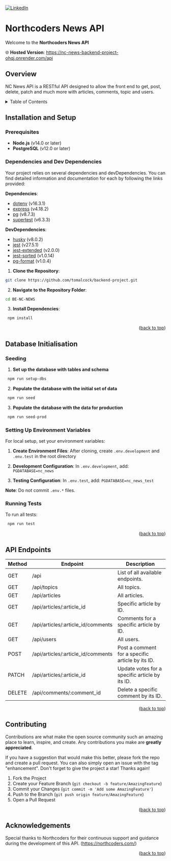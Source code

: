 <a id="readme-top"></a>

[![LinkedIn][linkedin-shield]][linkedin-url]

# Northcoders News API

Welcome to the **Northcoders News API** 

🌐 **Hosted Version**: https://nc-news-backend-project-ohqj.onrender.com/api

## Overview

NC News API is a RESTful API designed to allow the front end to get, post, delete, patch and much more with articles, comments, topic and users.

<!-- TABLE OF CONTENTS -->
<details>
  <summary>Table of Contents</summary>
  <ol>
    <li>
      <a href="#installation-and-setup">Installation and Setup</a>
      <ul>
        <li><a href="#prerequisites">Prerequisites</a></li>
        <li><a href="#dependencies-and-dev-dependencies">Dependencies and Dev Dependencies</a></li>
      </ul>
    </li>
    <li>
      <a href="#database-initialisation">Database Initialisation</a>
      <ul>
        <li><a href="#seeding">Seeding</a></li>
        <li><a href="#setting-up-environment-variables">Setting up Environment Variables</a></li>
         <li><a href="#running-tests">Running Tests</a></li>
      </ul>
    </li>
    <li><a href="#api-endpoints">API Endpoints</a></li>
    <li><a href="#contributing">Contributing</a></li>
    <li><a href="#acknowledgements">Acknowledgements</a></li>
  </ol>
</details>

## Installation and Setup

### Prerequisites

- **Node.js** (v14.0 or later)
- **PostgreSQL** (v12.0 or later)

### Dependencies and Dev Dependencies

Your project relies on several dependencies and devDependencies. You can find detailed information and documentation for each by following the links provided:

**Dependencies**:

- [dotenv](https://www.npmjs.com/package/dotenv) (v16.3.1)
- [express](https://www.npmjs.com/package/express) (v4.18.2)
- [pg](https://www.npmjs.com/package/pg) (v8.7.3)
- [supertest](https://www.npmjs.com/package/supertest) (v6.3.3)

**DevDependencies**:

- [husky](https://www.npmjs.com/package/husky) (v8.0.2)
- [jest](https://www.npmjs.com/package/jest) (v27.5.1)
- [jest-extended](https://www.npmjs.com/package/jest-extended) (v2.0.0)
- [jest-sorted](https://www.npmjs.com/package/jest-sorted) (v1.0.14)
- [pg-format](https://www.npmjs.com/package/pg-format) (v1.0.4)



1. **Clone the Repository**:

  ```sh
  git clone https://github.com/tomalcock/backend-project.git
  ```

2. **Navigate to the Repository Folder**:

  ```sh
  cd BE-NC-NEWS
  ```

3. **Install Dependencies**:

  ```sh
   npm install
  ```

<p align="right">(<a href="#readme-top">back to top</a>)</p>

## Database Initialisation

### Seeding

1. **Set up the database with tables and schema**

  ```sh
   npm run setup-dbs
  ```

2. **Populate the database with the initial set of data**

  ```sh
   npm run seed
  ```

3. **Populate the database with the data for production**

  ```sh
   npm run seed-prod
  ```

### Setting Up Environment Variables

For local setup, set your environment variables:

1. **Create Environment Files**: After cloning, create `.env.development` and `.env.test` in the root directory

2. **Development Configuration**: In `.env.development`, add:
   `PGDATABASE=nc_news`

3. **Testing Configuration**: In `.env.test`, add:
   `PGDATABASE=nc_news_test`

**Note**: Do not commit `.env.*` files.

### Running Tests

To run all tests:

  ```sh
   npm run test
  ```

<p align="right">(<a href="#readme-top">back to top</a>)</p>

## API Endpoints

| Method | Endpoint                           | Description                                      |
| ------ | ---------------------------------- | ------------------------------------------------ |
| GET    | /api                               | List of all available endpoints.                 |
| GET    | /api/topics                        | All topics.                                      |
| GET    | /api/articles                      | All articles.                                    |
| GET    | /api/articles/:article_id          | Specific article by ID.                          |
| GET    | /api/articles/:article_id/comments | Comments for a specific article by ID.           |
| GET    | /api/users                         | All users.                                       |
| POST   | /api/articles/:article_id/comments | Post a comment for a specific article by its ID. |
| PATCH  | /api/articles/:article_id          | Update votes for a specific article by its ID.   |
| DELETE | /api/comments/:comment_id          | Delete a specific comment by its ID.             |

<p align="right">(<a href="#readme-top">back to top</a>)</p>

## Contributing

Contributions are what make the open source community such an amazing place to learn, inspire, and create. Any contributions you make are **greatly appreciated**.

If you have a suggestion that would make this better, please fork the repo and create a pull request. You can also simply open an issue with the tag "enhancement".
Don't forget to give the project a star! Thanks again!

1. Fork the Project
2. Create your Feature Branch (`git checkout -b feature/AmazingFeature`)
3. Commit your Changes (`git commit -m 'Add some AmazingFeature'`)
4. Push to the Branch (`git push origin feature/AmazingFeature`)
5. Open a Pull Request

<p align="right">(<a href="#readme-top">back to top</a>)</p>

## Acknowledgements

Special thanks to Northcoders for their continuous support and guidance during the development of this API.
(https://northcoders.com/)

<p align="right">(<a href="#readme-top">back to top</a>)</p>


[linkedin-shield]: https://img.shields.io/badge/-LinkedIn-black.svg?style=for-the-badge&logo=linkedin&colorB=555
[linkedin-url]: https://www.linkedin.com/in/tom-lacy-alcock-b28b84283/
